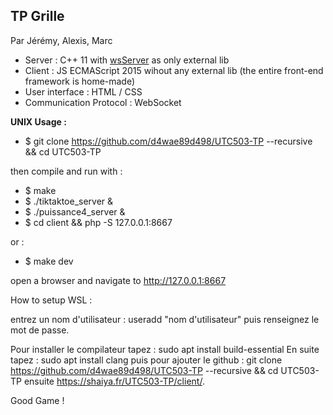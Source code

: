 ## TP Grille

Par Jérémy, Alexis, Marc

- Server : C++ 11 with [wsServer](https://github.com/Theldus/wsServer) as only external lib
- Client : JS ECMAScript 2015 wihout any external lib (the entire front-end framework is home-made)
- User interface : HTML / CSS
- Communication Protocol : WebSocket

**UNIX Usage :**

- $ git clone https://github.com/d4wae89d498/UTC503-TP --recursive && cd UTC503-TP

then compile and run with :
- $ make
- $ ./tiktaktoe_server & 
- $ ./puissance4_server &
- $ cd client && php -S 127.0.0.1:8667

or :

- $ make dev

open a browser and navigate to http://127.0.0.1:8667

How to setup WSL :

entrez un nom d'utilisateur : useradd "nom d'utilisateur"
puis renseignez le mot de passe.

Pour installer le compilateur tapez : sudo apt install build-essential
En suite tapez : sudo apt install clang
puis pour ajouter le github : git clone https://github.com/d4wae89d498/UTC503-TP --recursive && cd UTC503-TP
ensuite https://shaiya.fr/UTC503-TP/client/.

Good Game !